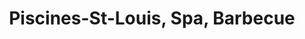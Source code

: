 ---
title: "Piscines-St-Louis, Spa, Barbecue"
url: /trois-rivieres/piscines-st-louis-spa-barbecue/
shop: Pool
---